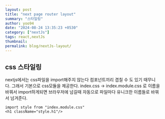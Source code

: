 ```yaml
---
layout: post
title: "next page router layout"
summary: "스타일링"
author: yoo94
date: "2024-08-24 13:35:23 +0530"
category: ["nextJs"]
tags: react,nextJs
thumbnail:
permalink: blog/nextJs-layout/
---
```


## css 스타일링

nextjs에서는 css파일을 import해주지 않는다 컴포넌트끼리 겹칠 수 도 있기 때무니다.
그래서 기본으로 css모듈을 제공한다.
index.css -> index.module.css 로 이름을 바꿔서 import하게되면
브라우저에 넘길때 자동으로 파일마다 유니크한 이름들로 바꿔서 넘겨준다.

```text
import style from "index.module.css"
<h1 className="style.h1"/>
```

